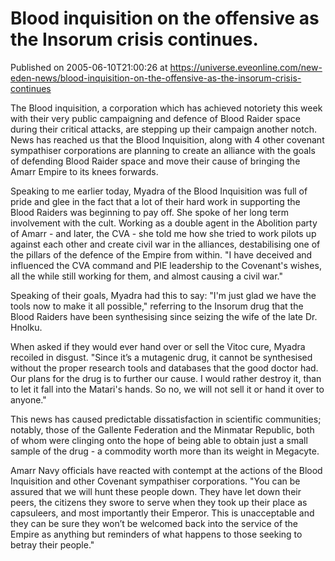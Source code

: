 # Blood inquisition on the offensive as the Insorum crisis continues.
Published on 2005-06-10T21:00:26 at https://universe.eveonline.com/new-eden-news/blood-inquisition-on-the-offensive-as-the-insorum-crisis-continues

The Blood inquisition, a corporation which has achieved notoriety this week with their very public campaigning and defence of Blood Raider space during their critical attacks, are stepping up their campaign another notch. News has reached us that the Blood Inquisition, along with 4 other covenant sympathiser corporations are planning to create an alliance with the goals of defending Blood Raider space and move their cause of bringing the Amarr Empire to its knees forwards.   
  
Speaking to me earlier today, Myadra of the Blood Inquisition was full of pride and glee in the fact that a lot of their hard work in supporting the Blood Raiders was beginning to pay off. She spoke of her long term involvement with the cult. Working as a double agent in the Abolition party of Amarr - and later, the CVA - she told me how she tried to work pilots up against each other and create civil war in the alliances, destabilising one of the pillars of the defence of the Empire from within. "I have deceived and influenced the CVA command and PIE leadership to the Covenant's wishes, all the while still working for them, and almost causing a civil war."   
  
Speaking of their goals, Myadra had this to say: "I'm just glad we have the tools now to make it all possible," referring to the Insorum drug that the Blood Raiders have been synthesising since seizing the wife of the late Dr. Hnolku.   
  
When asked if they would ever hand over or sell the Vitoc cure, Myadra recoiled in disgust. "Since it’s a mutagenic drug, it cannot be synthesised without the proper research tools and databases that the good doctor had. Our plans for the drug is to further our cause. I would rather destroy it, than to let it fall into the Matari's hands. So no, we will not sell it or hand it over to anyone."   
  
This news has caused predictable dissatisfaction in scientific communities; notably, those of the Gallente Federation and the Minmatar Republic, both of whom were clinging onto the hope of being able to obtain just a small sample of the drug - a commodity worth more than its weight in Megacyte.   
  
Amarr Navy officials have reacted with contempt at the actions of the Blood Inquisition and other Covenant sympathiser corporations. "You can be assured that we will hunt these people down. They have let down their peers, the citizens they swore to serve when they took up their place as capsuleers, and most importantly their Emperor. This is unacceptable and they can be sure they won’t be welcomed back into the service of the Empire as anything but reminders of what happens to those seeking to betray their people."
